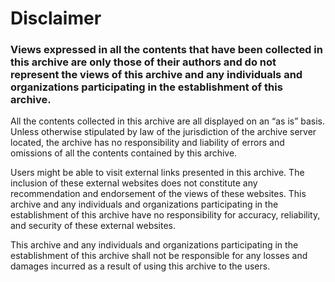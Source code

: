 # Disclaimer
### Views expressed in all the contents that have been collected in this archive are only those of their authors and do not represent the views of this archive and any individuals and organizations participating in the establishment of this archive.

All the contents collected in this archive are all displayed on an “as is” basis. Unless otherwise stipulated by law of the jurisdiction of the archive server located, the archive has no responsibility and liability of errors and omissions of all the contents contained by this archive.

Users might be able to visit external links presented in this archive. The inclusion of these external websites does not constitute any recommendation and endorsement of the views of these websites. This archive and any individuals and organizations participating in the establishment of this archive have no responsibility for accuracy, reliability, and security of these external websites.  

This archive and any individuals and organizations participating in the establishment of this archive shall not be responsible for any losses and damages incurred as a result of using this archive to the users.